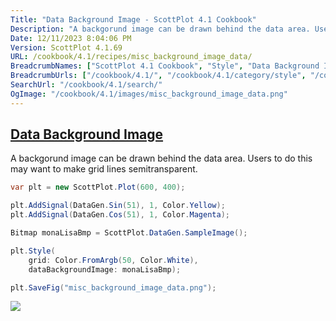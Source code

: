 ```yaml
---
Title: "Data Background Image - ScottPlot 4.1 Cookbook"
Description: "A backgorund image can be drawn behind the data area. Users to do this may want to make grid lines semitransparent."
Date: 12/11/2023 8:04:06 PM
Version: ScottPlot 4.1.69
URL: /cookbook/4.1/recipes/misc_background_image_data/
BreadcrumbNames: ["ScottPlot 4.1 Cookbook", "Style", "Data Background Image"]
BreadcrumbUrls: ["/cookbook/4.1/", "/cookbook/4.1/category/style", "/cookbook/4.1/recipes/misc_background_image_data/"]
SearchUrl: "/cookbook/4.1/search/"
OgImage: "/cookbook/4.1/images/misc_background_image_data.png"
---
```


<h2><a href='/cookbook/4.1/recipes/misc_background_image_data/'>Data Background Image</a></h2>

A backgorund image can be drawn behind the data area. Users to do this may want to make grid lines semitransparent.

```cs
var plt = new ScottPlot.Plot(600, 400);

plt.AddSignal(DataGen.Sin(51), 1, Color.Yellow);
plt.AddSignal(DataGen.Cos(51), 1, Color.Magenta);

Bitmap monaLisaBmp = ScottPlot.DataGen.SampleImage();

plt.Style(
    grid: Color.FromArgb(50, Color.White),
    dataBackgroundImage: monaLisaBmp);

plt.SaveFig("misc_background_image_data.png");
```

<img src='../../images/misc_background_image_data.png' class='d-block mx-auto my-5' />


